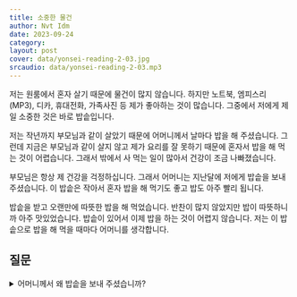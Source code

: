```yaml
---
title: 소중한 물건
author: Nvt Idm
date: 2023-09-24
category: 
layout: post
cover: data/yonsei-reading-2-03.jpg
srcaudio: data/yonsei-reading-2-03.mp3
---
```


저는 원룸에서 혼자 살기 때문에 물건이 많지 않습니다.
하지만 노트북, 엠피스리 (MP3), 디카, 휴대전화, 가족사진 등 제가 좋아하는 것이 많습니다.
그중에서 저에게 제일 소중한 것은  바로 밥솥입니다.

저는 작년까지 부모님과 같이 살았기 때문에 어머니께서 날마다 밥을 해 주셨습니다.
그런데 지금은 부모님과 같이 살지 않고 제가 요리를 잘 못하기 때문에 혼자서 밥을 해 먹는 것이 어렵습니다.
그래서 밖에서 사 먹는 일이 많아서 건강이 조금 나빠졌습니다.

부모님은 항상 제 건강을 걱정하십니다.
그래서 어머니는 지난달에 저에게 밥솥을 보내 주셨습니다.
이 밥솥은 작아서 혼자 밥을 해 먹기도 좋고 밥도 아주 빨리 됩니다.

밥솥을 받고 오랜만에 따뜻한 밥을 해 먹었습니다.
반찬이 많지 않았지만 밥이 따뜻하니까 아주 맛있었습니다.
밥솥이 있어서 이제 밥을 하는 것이 어렵지 않습니다.
저는 이 밥솥으로 밥을 해 먹을 때마다 어머니를 생각합니다.

## 질문

<details>

<summary>어머니께서 왜 밥솥을 보내 주셨습니까?</summary>

어머니께서 이 사람 건강을 걱정하셔서 밥솥을 보내 주셨습니다.

</details>